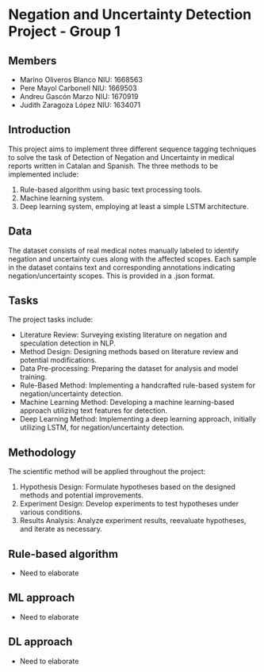 # Negation and Uncertainty Detection Project - Group 1

## Members
- Marino Oliveros Blanco  NIU: 1668563
- Pere Mayol Carbonell  NIU: 1669503
- Andreu Gascón Marzo  NIU: 1670919
- Judith Zaragoza López NIU: 1634071
  
## Introduction

This project aims to implement three different sequence tagging techniques to solve the task of Detection of Negation and Uncertainty in medical reports written in Catalan and Spanish. The three methods to be implemented include:

1. Rule-based algorithm using basic text processing tools.
2. Machine learning system.
3. Deep learning system, employing at least a simple LSTM architecture.

## Data

The dataset consists of real medical notes manually labeled to identify negation and uncertainty cues along with the affected scopes. Each sample in the dataset contains text and corresponding annotations indicating negation/uncertainty scopes. This is provided in a .json format.

## Tasks

The project tasks include:

- Literature Review: Surveying existing literature on negation and speculation detection in NLP.
- Method Design: Designing methods based on literature review and potential modifications.
- Data Pre-processing: Preparing the dataset for analysis and model training.
- Rule-Based Method: Implementing a handcrafted rule-based system for negation/uncertainty detection.
- Machine Learning Method: Developing a machine learning-based approach utilizing text features for detection.
- Deep Learning Method: Implementing a deep learning approach, initially utilizing LSTM, for negation/uncertainty detection.

## Methodology

The scientific method will be applied throughout the project:

1. Hypothesis Design: Formulate hypotheses based on the designed methods and potential improvements.
2. Experiment Design: Develop experiments to test hypotheses under various conditions.
3. Results Analysis: Analyze experiment results, reevaluate hypotheses, and iterate as necessary.

## Rule-based algorithm
- Need to elaborate


## ML approach
- Need to elaborate


## DL approach
- Need to elaborate
